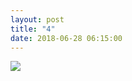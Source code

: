 ```yaml
---
layout: post
title: "4"
date: 2018-06-28 06:15:00
---
```

 <div id="cmc-container"><img src="/strip/images/4.jpg" class="center"></div>
